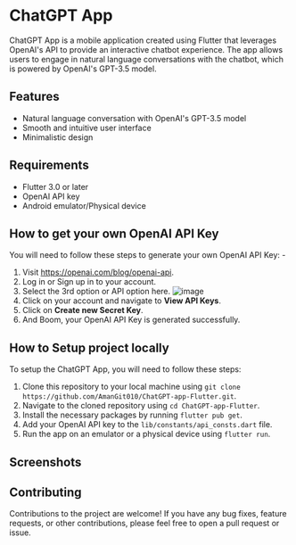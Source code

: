 # ChatGPT App

ChatGPT App is a mobile application created using Flutter that leverages OpenAI's API to provide an interactive chatbot experience. The app allows users to engage in natural language conversations with the chatbot, which is powered by OpenAI's GPT-3.5 model.

## Features

- Natural language conversation with OpenAI's GPT-3.5 model
- Smooth and intuitive user interface
- Minimalistic design

## Requirements

- Flutter 3.0 or later
- OpenAI API key
- Android emulator/Physical device


## How to get your own OpenAI API Key
You will need to follow these steps to generate your own OpenAI API Key: -

1. Visit https://openai.com/blog/openai-api.
2. Log in or Sign up in to your account.
3. Select the 3rd option or API option here. ![image](https://github.com/AmanGit010/ChatGPT-app-Flutter/assets/102356628/82b6ff70-c9e1-43a0-8771-f9017a6590a9)
4. Click on your account and navigate to **View API Keys**.
5. Click on **Create new Secret Key**.
6. And Boom, your OpenAI API Key is generated successfully.

## How to Setup project locally

To setup the ChatGPT App, you will need to follow these steps:

1. Clone this repository to your local machine using `git clone https://github.com/AmanGit010/ChatGPT-app-Flutter.git`.
2. Navigate to the cloned repository using `cd ChatGPT-app-Flutter`.
3. Install the necessary packages by running `flutter pub get`.
4. Add your OpenAI API key to the `lib/constants/api_consts.dart` file.
5. Run the app on an emulator or a physical device using `flutter run`.


## Screenshots



## Contributing

Contributions to the project are welcome! If you have any bug fixes, feature requests, or other contributions, please feel free to open a pull request or issue.

